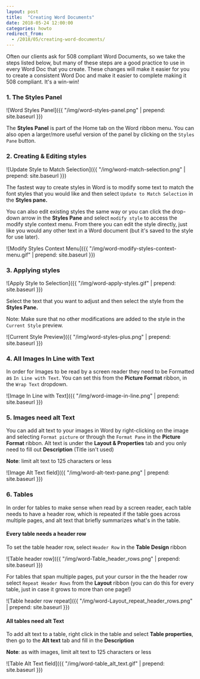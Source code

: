 ```yaml
---
layout: post
title:  "Creating Word Documents"
date: 2018-05-24 12:00:00
categories: howto
redirect_from:
  - /2018/05/creating-word-documents/
---
```


Often our clients ask for 508 compliant Word Documents, so we take the steps listed below, but many of these steps are a good practice to use in every Word Doc that you create. These changes will make it easier for you to create a consistent Word Doc and make it easier to complete making it 508 compliant. It's a win-win!

### 1. The Styles Panel

![Word Styles Panel]({{ "/img/word-styles-panel.png" | prepend: site.baseurl }})

The **Styles Panel** is part of the Home tab on the Word ribbon menu. You can also open a larger/more useful version of the panel by clicking on the `Styles Pane` button.

### 2. Creating & Editing styles

![Update Style to Match Selection]({{ "/img/word-match-selection.png" | prepend: site.baseurl }})

The fastest way to create styles in Word is to modify some text to match the font styles that you would like and then select `Update to Match Selection` in the **Styles pane.**

You can also edit existing styles the same way or you can click the drop-down arrow in the **Styles Pane** and select `modify style` to access the modify style context menu. From there you can edit the style directly, just like you would any other text in a Word document (but it's saved to the style for use later).

![Modify Styles Context Menu]({{ "/img/word-modify-styles-context-menu.gif" | prepend: site.baseurl }})

### 3. Applying styles

![Apply Style to Selection]({{ "/img/word-apply-styles.gif" | prepend: site.baseurl }})

Select the text that you want to adjust and then select the style from the **Styles Pane.**

Note: Make sure that no other modifications are added to the style in the `Current Style` preview.

![Current Style Preview]({{ "/img/word-styles-plus.png" | prepend: site.baseurl }})

### 4. All Images In Line with Text

In order for Images to be read by a screen reader they need to be Formatted as `In Line with Text`. You can set this from the **Picture Format** ribbon, in the `Wrap Text` dropdown.

![Image In Line with Text]({{ "/img/word-image-in-line.png" | prepend: site.baseurl }})

### 5. Images need alt Text

You can add alt text to your images in Word by right-clicking on the image and selecting `Format picture` or through the `Format Pane` in the **Picture Format** ribbon. Alt text is under the **Layout & Properties** tab and you only need to fill out **Description** (Title isn't used)

**Note**: limit alt text to 125 characters or less

![Image Alt Text field]({{ "/img/word-alt-text-pane.png" | prepend: site.baseurl }})

### 6. Tables
In order for tables to make sense when read by a screen reader, each table needs to have a header row, which is repeated if the table goes across multiple pages, and alt text that briefly summarizes what's in the table.

#### Every table needs a header row
To set the table header row, select `Header Row` in the  **Table Design** ribbon

![Table header row]({{ "/img/word-Table_header_rows.png" | prepend: site.baseurl }})

For tables that span multiple pages, put your cursor in the the header row select `Repeat Header Rows` from the  **Layout** ribbon (you can do this for every table, just in case it grows to more than one page!)

![Table header row repeat]({{ "/img/word-Layout_repeat_header_rows.png" | prepend: site.baseurl }})

#### All tables need alt Text
To add alt text to a table, right click in the table and select **Table properties**, then go to the **Alt text** tab and fill in the **Description**

**Note**: as with images, limit alt text to 125 characters or less

![Table Alt Text field]({{ "/img/word-table_alt_text.gif" | prepend: site.baseurl }})
